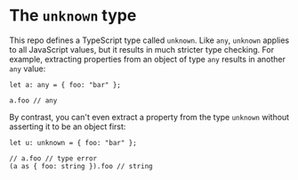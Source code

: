 # The `unknown` type

This repo defines a TypeScript type called `unknown`. Like `any`,
`unknown` applies to all JavaScript values, but it results in
much stricter type checking. For example, extracting properties
from an object of type `any` results in another `any` value:

```
let a: any = { foo: "bar" };

a.foo // any
```

By contrast, you can't even extract a property from the type
`unknown` without asserting it to be an object first:

```
let u: unknown = { foo: "bar" };

// a.foo // type error
(a as { foo: string }).foo // string
```
